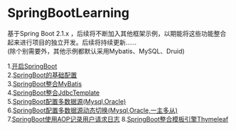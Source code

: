 # SpringBootLearning
基于Spring Boot 2.1.x ，后续将不断加入其他框架示例，以期能将这些功能整合起来进行项目的独立开发。后续将持续更新......   
(除个别需要外，其他示例都默认采用Mybatis、MySQL、Druid)

1.[开启SpringBoot](https://github.com/JavaCodeMing/SpringBootLearning/blob/master/doc/%E5%BC%80%E5%90%AFSpringBoot.md)   
2.[SpringBoot的基础配置](https://github.com/JavaCodeMing/SpringBootLearning/blob/master/doc/SpringBoot%E7%9A%84%E5%9F%BA%E7%A1%80%E9%85%8D%E7%BD%AE.md)   
3.[SpringBoot整合MyBatis](https://github.com/JavaCodeMing/SpringBootLearning/blob/master/doc/SpringBoot%E6%95%B4%E5%90%88MyBatis%E5%92%8CDruid.md)   
4.[SpringBoot整合JdbcTemplate](https://github.com/JavaCodeMing/SpringBootLearning/blob/master/doc/SpringBoot%E6%95%B4%E5%90%88JdbcTemplate.md)   
5.[SpringBoot配置多数据源(Mysql,Oracle)](https://github.com/JavaCodeMing/SpringBootLearning/blob/master/doc/SpringBoot%E9%85%8D%E7%BD%AE%E5%A4%9A%E6%95%B0%E6%8D%AE%E6%BA%90.md)   
6.[SpringBoot配置多数据源动态切换(Mysql,Oracle,一主多从)](https://github.com/JavaCodeMing/SpringBootLearning/blob/master/doc/SpringBoot%E9%85%8D%E7%BD%AE%E5%A4%9A%E6%95%B0%E6%8D%AE%E6%BA%90%E5%8A%A8%E6%80%81%E5%88%87%E6%8D%A2.md)   
7.[SpringBoot使用AOP记录用户请求日志](https://github.com/JavaCodeMing/SpringBootLearning/blob/master/doc/SpringBootAOP%E8%AE%B0%E5%BD%95%E7%94%A8%E6%88%B7%E8%AF%B7%E6%B1%82%E6%97%A5%E5%BF%97)
8.[SpringBoot整合模板引擎Thymeleaf](https://github.com/JavaCodeMing/SpringBootLearning/blob/master/doc/SpringBoot%E6%95%B4%E5%90%88%E6%A8%A1%E6%9D%BF%E5%BC%95%E6%93%8EThymeleaf.md)
